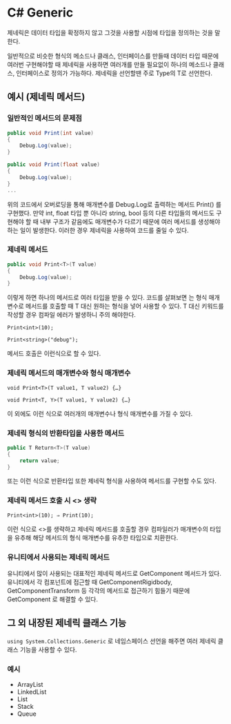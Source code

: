 # C# Generic

제네릭은 데이터 타입을 확정하지 않고 그것을 사용할 시점에 타입을 정의하는 것을 말한다.

일반적으로 비슷한 형식의 메소드나 클래스, 인터페이스를 만들때 데이터 타입 때문에 여러번 구현해야할 때 제네릭을 사용하면 여러개를 만들 필요없이 하나의 메소드나 클래스, 인터페이스로 정의가 가능하다. 제네릭을 선언할땐 주로 Type의 T로 선언한다.

## 예시 (제네릭 메서드)

### 일반적인 메서드의 문제점

```csharp
public void Print(int value)
{
	Debug.Log(value);
}

public void Print(float value)
{
	Debug.Log(value);
}
...
```

위의 코드에서 오버로딩을 통해 매개변수를 Debug.Log로 출력하는 메서드 Print() 를 구현했다. 만약 int, float 타입 뿐 아니라 string, bool 등의 다른 타입들의 메서드도 구현해야 할 때 내부 구조가 같음에도 매개변수가 다르기 때문에 여러 메서드를 생성해야 하는 일이 발생한다. 이러한 경우 제네릭을 사용하여 코드를 줄일 수 있다.

### 제네릭 메서드

```csharp
public void Print<T>(T value)
{
	Debug.Log(value);
}
```

이렇게 하면 하나의 메서드로 여러 타입을 받을 수 있다. 코드를 살펴보면 <T>는 형식 매개변수로 메서드를 호출할 때 T 대신 원하는 형식을 넣어 사용할 수 있다. T 대신 키워드를 작성할 경우 컴파일 에러가 발생하니 주의 해야한다.

`Print<int>(10);` 

`Print<string>("debug");`

메서드 호출은 이런식으로 할 수 있다.

### 제네릭 메서드의 매개변수와 형식 매개변수

`void Print<T>(T value1, T value2) {…}` 

`void Print<T, Y>(T value1, Y value2) {…}`

이 외에도 이런 식으로 여러개의 매개변수나 형식 매개변수를 가질 수 있다.

### 제네릭 형식의 반환타입을 사용한 메서드

```csharp
public T Return<T>(T value)
{
	return value;
}
```

또는 이런 식으로 반환타입 또한 제네릭 형식을 사용하여 메서드를 구현할 수도 있다.

### 제네릭 메서드 호출 시 <> 생략

`Print<int>(10); ⇒ Print(10);`

이런 식으로 <>를 생략하고 제네릭 메서드를 호출할 경우 컴파일러가 매개변수의 타입을 유추해 해당 메서드의 형식 매개변수를 유추한 타입으로 치환한다.

### 유니티에서 사용되는 제네릭 메서드

유니티에서 많이 사용되는 대표적인 제네릭 메서드로 GetComponent 메서드가 있다. 유니티에서 각 컴포넌트에 접근할 때 GetComponentRigidbody, GetComponentTransform 등 각각의 메서드로 접근하기 힘들기 때문에 GetComponent<T> 로 해결할 수 있다.

## 그 외 내장된 제네릭 클래스 기능

`using System.Collections.Generic` 로 네임스페이스 선언을 해주면 여러 제네릭 클래스 기능을 사용할 수 있다.

### 예시

- ArrayList<T>
- LinkedList<T>
- List<T>
- Stack<T>
- Queue<T>